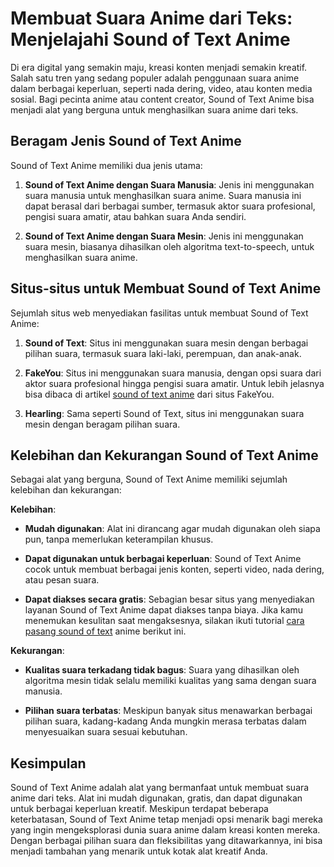 # Membuat Suara Anime dari Teks: Menjelajahi Sound of Text Anime

Di era digital yang semakin maju, kreasi konten menjadi semakin kreatif. Salah satu tren yang sedang populer adalah penggunaan suara anime dalam berbagai keperluan, seperti nada dering, video, atau konten media sosial. Bagi pecinta anime atau content creator, Sound of Text Anime bisa menjadi alat yang berguna untuk menghasilkan suara anime dari teks.

## Beragam Jenis Sound of Text Anime

Sound of Text Anime memiliki dua jenis utama:

1. **Sound of Text Anime dengan Suara Manusia**: Jenis ini menggunakan suara manusia untuk menghasilkan suara anime. Suara manusia ini dapat berasal dari berbagai sumber, termasuk aktor suara profesional, pengisi suara amatir, atau bahkan suara Anda sendiri.

2. **Sound of Text Anime dengan Suara Mesin**: Jenis ini menggunakan suara mesin, biasanya dihasilkan oleh algoritma text-to-speech, untuk menghasilkan suara anime.

## Situs-situs untuk Membuat Sound of Text Anime

Sejumlah situs web menyediakan fasilitas untuk membuat Sound of Text Anime:

1. **Sound of Text**: Situs ini menggunakan suara mesin dengan berbagai pilihan suara, termasuk suara laki-laki, perempuan, dan anak-anak.

2. **FakeYou**: Situs ini menggunakan suara manusia, dengan opsi suara dari aktor suara profesional hingga pengisi suara amatir. Untuk lebih jelasnya bisa dibaca di artikel [sound of text anime](https://www.sebuahutas.com/sound-of-text-anime-dari-situs-fakeyou-begini-cara-buatnya/) dari situs FakeYou.

3. **Hearling**: Sama seperti Sound of Text, situs ini menggunakan suara mesin dengan beragam pilihan suara.

## Kelebihan dan Kekurangan Sound of Text Anime

Sebagai alat yang berguna, Sound of Text Anime memiliki sejumlah kelebihan dan kekurangan:

**Kelebihan**:

- **Mudah digunakan**: Alat ini dirancang agar mudah digunakan oleh siapa pun, tanpa memerlukan keterampilan khusus.

- **Dapat digunakan untuk berbagai keperluan**: Sound of Text Anime cocok untuk membuat berbagai jenis konten, seperti video, nada dering, atau pesan suara.

- **Dapat diakses secara gratis**: Sebagian besar situs yang menyediakan layanan Sound of Text Anime dapat diakses tanpa biaya. Jika kamu menemukan kesulitan saat mengaksesnya, silakan ikuti tutorial [cara pasang sound of text](https://www.pelita.or.id/cara-pasang-sound-of-text-anime/) anime berikut ini.

**Kekurangan**:

- **Kualitas suara terkadang tidak bagus**: Suara yang dihasilkan oleh algoritma mesin tidak selalu memiliki kualitas yang sama dengan suara manusia.

- **Pilihan suara terbatas**: Meskipun banyak situs menawarkan berbagai pilihan suara, kadang-kadang Anda mungkin merasa terbatas dalam menyesuaikan suara sesuai kebutuhan.

## Kesimpulan

Sound of Text Anime adalah alat yang bermanfaat untuk membuat suara anime dari teks. Alat ini mudah digunakan, gratis, dan dapat digunakan untuk berbagai keperluan kreatif. Meskipun terdapat beberapa keterbatasan, Sound of Text Anime tetap menjadi opsi menarik bagi mereka yang ingin mengeksplorasi dunia suara anime dalam kreasi konten mereka. Dengan berbagai pilihan suara dan fleksibilitas yang ditawarkannya, ini bisa menjadi tambahan yang menarik untuk kotak alat kreatif Anda.
